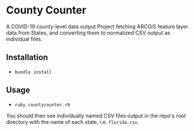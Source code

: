 # County Counter

A COVID-19 county-level data output Project fetching ARCGIS feature layer data
from States, and converting them to normalized CSV output as individual files.

## Installation

- `bundle install`

## Usage

- `ruby countycounter.rb`

You should then see individually named CSV files output in the repo's root
directory with the name of each state, i.e. `florida.csv`.

